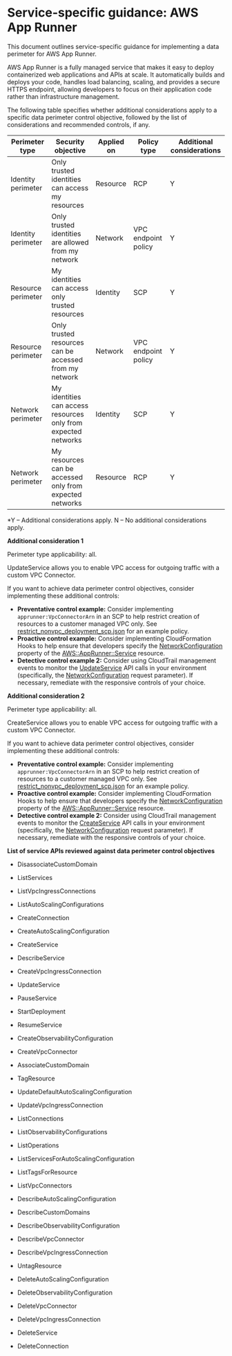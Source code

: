 
# Service-specific guidance: AWS App Runner


This document outlines service-specific guidance for implementing a data perimeter for AWS App Runner. 

AWS App Runner is a fully managed service that makes it easy to deploy containerized web applications and APIs at scale. It automatically builds and deploys your code, handles load balancing, scaling, and provides a secure HTTPS endpoint, allowing developers to focus on their application code rather than infrastructure management.


The following table specifies whether additional considerations apply to a specific data perimeter control objective, followed by the list of considerations and recommended controls, if any.

| Perimeter type | Security objective | Applied on | Policy type | Additional considerations |
|----------------|-------------------|------------|-------------|------------------------|
| Identity perimeter | Only trusted identities can access my resources | Resource | RCP | Y |
| Identity perimeter | Only trusted identities are allowed from my network | Network | VPC endpoint policy | Y |
| Resource perimeter | My identities can access only trusted resources | Identity | SCP | Y |
| Resource perimeter | Only trusted resources can be accessed from my network | Network | VPC endpoint policy | Y |
| Network perimeter | My identities can access resources only from expected networks | Identity | SCP | Y |
| Network perimeter | My resources can be accessed only from expected networks | Resource | RCP | Y |

*Y – Additional considerations apply. N – No additional considerations apply.
 



**Additional consideration 1**

Perimeter type applicability: all.
        
UpdateService allows you to enable VPC access for outgoing traffic with a custom VPC Connector.

If you want to achieve data perimeter control objectives, consider implementing these additional controls:

* **Preventative control example:** Consider implementing `apprunner:VpcConnectorArn` in an SCP to help restrict creation of resources to a customer managed VPC only. See [restrict_nonvpc_deployment_scp.json](https://github.com/aws-samples/data-perimeter-policy-examples/blob/main/service_control_policies/service_specific_controls/restrict_nonvpc_deployment_scp.json) for an example policy.
* **Proactive control example:** Consider implementing CloudFormation Hooks to help ensure that developers specify the [NetworkConfiguration](https://docs.aws.amazon.com/AWSCloudFormation/latest/TemplateReference/aws-resource-apprunner-service.html#cfn-apprunner-service-networkconfiguration) property of the [AWS::AppRunner::Service](https://docs.aws.amazon.com/AWSCloudFormation/latest/TemplateReference/aws-resource-apprunner-service.html) resource.
* **Detective control example 2:** Consider using CloudTrail management events to monitor the [UpdateService](https://docs.aws.amazon.com/apprunner/latest/api/API_UpdateService.html) API calls in your environment (specifically, the [NetworkConfiguration](https://docs.aws.amazon.com/apprunner/latest/api/API_UpdateService.html#apprunner-UpdateService-request-NetworkConfiguration) request parameter). If necessary, remediate with the responsive controls of your choice.


**Additional consideration 2**

Perimeter type applicability: all.
        
CreateService allows you to enable VPC access for outgoing traffic with a custom VPC Connector.

If you want to achieve data perimeter control objectives, consider implementing these additional controls:

* **Preventative control example:** Consider implementing `apprunner:VpcConnectorArn` in an SCP to help restrict creation of resources to a customer managed VPC only. See [restrict_nonvpc_deployment_scp.json](https://github.com/aws-samples/data-perimeter-policy-examples/blob/main/service_control_policies/service_specific_controls/restrict_nonvpc_deployment_scp.json) for an example policy.
* **Proactive control example:** Consider implementing CloudFormation Hooks to help ensure that developers specify the [NetworkConfiguration](https://docs.aws.amazon.com/AWSCloudFormation/latest/TemplateReference/aws-resource-apprunner-service.html#cfn-apprunner-service-networkconfiguration) property of the [AWS::AppRunner::Service](https://docs.aws.amazon.com/AWSCloudFormation/latest/TemplateReference/aws-resource-apprunner-service.html) resource.
* **Detective control example 2:** Consider using CloudTrail management events to monitor the [CreateService](https://docs.aws.amazon.com/apprunner/latest/api/API_CreateService.html) API calls in your environment (specifically, the [NetworkConfiguration](https://docs.aws.amazon.com/apprunner/latest/api/API_CreateService.html#apprunner-CreateService-request-NetworkConfiguration) request parameter). If necessary, remediate with the responsive controls of your choice.





**List of service APIs reviewed against data perimeter control objectives**

* DisassociateCustomDomain

* ListServices

* ListVpcIngressConnections

* ListAutoScalingConfigurations

* CreateConnection

* CreateAutoScalingConfiguration

* CreateService

* DescribeService

* CreateVpcIngressConnection

* UpdateService

* PauseService

* StartDeployment

* ResumeService

* CreateObservabilityConfiguration

* CreateVpcConnector

* AssociateCustomDomain

* TagResource

* UpdateDefaultAutoScalingConfiguration

* UpdateVpcIngressConnection

* ListConnections

* ListObservabilityConfigurations

* ListOperations

* ListServicesForAutoScalingConfiguration

* ListTagsForResource

* ListVpcConnectors

* DescribeAutoScalingConfiguration

* DescribeCustomDomains

* DescribeObservabilityConfiguration

* DescribeVpcConnector

* DescribeVpcIngressConnection

* UntagResource

* DeleteAutoScalingConfiguration

* DeleteObservabilityConfiguration

* DeleteVpcConnector

* DeleteVpcIngressConnection

* DeleteService

* DeleteConnection


